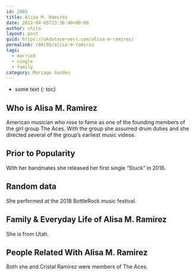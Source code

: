 ```yaml
---
id: 2892
title: Alisa M. Ramirez
date: 2012-04-05T23:36:40+00:00
author: chito
layout: post
guid: https://ukdataservers.com/alisa-m-ramirez/
permalink: /04/05/alisa-m-ramirez  
tags:
  - married
  - single
  - family
category: Mariage Guides
---
```


* some text
{: toc}


## Who is  Alisa M. Ramirez
                  
                  
                  
American musician who rose to fame as one of the founding members of the girl group The Aces. With the group she assumed drum duties and she directed several of the group&#8217;s earliest music videos. 
                  
                
                
                
## Prior to Popularity 
                  
                  
                  
With her bandmates she released her first single &#8220;Stuck&#8221; in 2016. 
                  
                
                
                
## Random data 
                  
                  
                  
She performed at the 2018 BottleRock music festival. 
                  
                
                
                
## Family & Everyday Life of Alisa M. Ramirez
                  
                  
                  
She is from Utah. 
                  
                
                
                
## People Related With  Alisa M. Ramirez
                  
                  
                  
Both she and Cristal Ramirez were members of The Aces. 
                  
                
              
            
          
          
          
    
    
  
